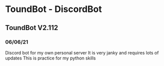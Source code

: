 # ToundBot - DiscordBot
## ToundBot V2.112
### 06/06/21

Discord bot for my own personal server
It is very janky and requires lots of updates
This is practice for my python skills

